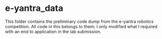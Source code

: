# e-yantra_data
This folder contains the preliminary code dump from the e-yantra robotics competition. All code in this belongs to them; I only modified what I required with an end to application in the lab submission. 
